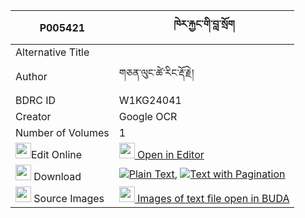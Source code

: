 |P005421|ཁེར་རྐྱང་གི་བླ་སྲོག 
| --- | --- 
|Alternative Title |
|Author| གཅན་ལུང་ཚེ་རིང་རྡོ་རྗེ།
|BDRC ID | W1KG24041
|Creator | Google OCR
|Number of Volumes| 1
|<img width="25" src="https://img.icons8.com/color/25/000000/edit-property.png">Edit Online| [<img width="25" src="https://avatars.githubusercontent.com/u/45091458?s=200&v=4"> Open in Editor](http://editor.openpecha.org/P005421)
|<img width="25" src="https://img.icons8.com/fluent/48/000000/download-2.png"/>  Download | [![](https://img.icons8.com/color/20/000000/txt.png)Plain Text](https://github.com/Openpecha/P005421/releases/download/v1/khe_ra_kyang_gi_lasok_plain_P005421.zip), [![](https://img.icons8.com/color/20/000000/txt.png)Text with Pagination](https://github.com/Openpecha/P005421/releases/download/v1/khe_ra_kyang_gi_lasok_pages_P005421.zip)
|<img width="25" src="https://img.icons8.com/plasticine/100/000000/pictures-folder.png"/>  Source Images | [<img width="25" src="https://library.bdrc.io/icons/BUDA-small.svg"> Images of text file open in BUDA](https://library.bdrc.io/show/bdr:W1KG24041)